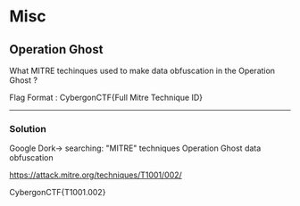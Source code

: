﻿# Misc

## Operation Ghost

What MITRE techinques used to make data obfuscation in the Operation Ghost ?

Flag Format : CybergonCTF{Full Mitre Technique ID}

---

### Solution

Google Dork-> searching: "MITRE" techniques Operation Ghost data obfuscation

https://attack.mitre.org/techniques/T1001/002/

CybergonCTF{T1001.002}